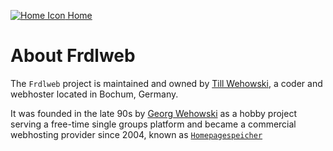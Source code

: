 [![Home Icon](/favicon.ico) Home](/)

# About Frdlweb
The `Frdlweb` project is maintained and owned by [Till Wehowski](https://domainundhomepagespeicher.webfan.de/portifolio--welche-produkte-und-techniken-bietet-domainundhomepagespeicher,de-im-detail.248.html), a coder and webhoster located in Bochum, Germany.

It was founded in the late 90s by [Georg Wehowski](https://wehowski.de) as a hobby project serving a free-time single groups platform and became a commercial webhosting provider since 2004, known as [`Homepagespeicher`](https://homepagespeicher.de/ueber-uns.html)

